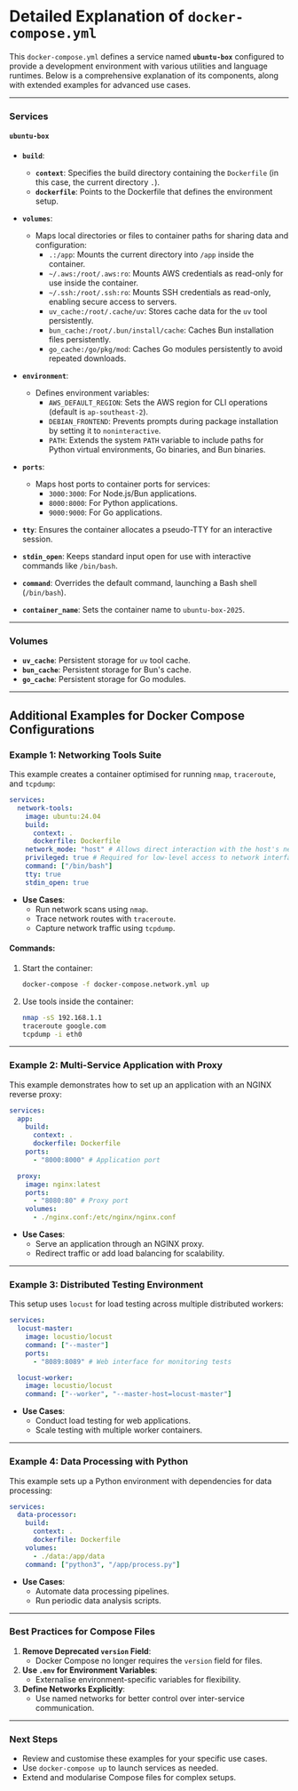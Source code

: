 # Detailed Explanation of `docker-compose.yml`

This `docker-compose.yml` defines a service named **`ubuntu-box`** configured to provide a development environment with various utilities and language runtimes. Below is a comprehensive explanation of its components, along with extended examples for advanced use cases.

---

### **Services**

#### `ubuntu-box`

- **`build`**:

  - **`context`**: Specifies the build directory containing the `Dockerfile` (in this case, the current directory `.`).
  - **`dockerfile`**: Points to the Dockerfile that defines the environment setup.

- **`volumes`**:

  - Maps local directories or files to container paths for sharing data and configuration:
    - `.:/app`: Mounts the current directory into `/app` inside the container.
    - `~/.aws:/root/.aws:ro`: Mounts AWS credentials as read-only for use inside the container.
    - `~/.ssh:/root/.ssh:ro`: Mounts SSH credentials as read-only, enabling secure access to servers.
    - `uv_cache:/root/.cache/uv`: Stores cache data for the `uv` tool persistently.
    - `bun_cache:/root/.bun/install/cache`: Caches Bun installation files persistently.
    - `go_cache:/go/pkg/mod`: Caches Go modules persistently to avoid repeated downloads.

- **`environment`**:

  - Defines environment variables:
    - `AWS_DEFAULT_REGION`: Sets the AWS region for CLI operations (default is `ap-southeast-2`).
    - `DEBIAN_FRONTEND`: Prevents prompts during package installation by setting it to `noninteractive`.
    - `PATH`: Extends the system `PATH` variable to include paths for Python virtual environments, Go binaries, and Bun binaries.

- **`ports`**:

  - Maps host ports to container ports for services:
    - `3000:3000`: For Node.js/Bun applications.
    - `8000:8000`: For Python applications.
    - `9000:9000`: For Go applications.

- **`tty`**: Ensures the container allocates a pseudo-TTY for an interactive session.
- **`stdin_open`**: Keeps standard input open for use with interactive commands like `/bin/bash`.
- **`command`**: Overrides the default command, launching a Bash shell (`/bin/bash`).
- **`container_name`**: Sets the container name to `ubuntu-box-2025`.

---

### **Volumes**

- **`uv_cache`**: Persistent storage for `uv` tool cache.
- **`bun_cache`**: Persistent storage for Bun's cache.
- **`go_cache`**: Persistent storage for Go modules.

---

## Additional Examples for Docker Compose Configurations

### **Example 1: Networking Tools Suite**

This example creates a container optimised for running `nmap`, `traceroute`, and `tcpdump`:

```yaml
services:
  network-tools:
    image: ubuntu:24.04
    build:
      context: .
      dockerfile: Dockerfile
    network_mode: "host" # Allows direct interaction with the host's network stack.
    privileged: true # Required for low-level access to network interfaces.
    command: ["/bin/bash"]
    tty: true
    stdin_open: true
```

- **Use Cases**:
  - Run network scans using `nmap`.
  - Trace network routes with `traceroute`.
  - Capture network traffic using `tcpdump`.

#### **Commands**:

1. Start the container:
   ```bash
   docker-compose -f docker-compose.network.yml up
   ```
2. Use tools inside the container:
   ```bash
   nmap -sS 192.168.1.1
   traceroute google.com
   tcpdump -i eth0
   ```

---

### **Example 2: Multi-Service Application with Proxy**

This example demonstrates how to set up an application with an NGINX reverse proxy:

```yaml
services:
  app:
    build:
      context: .
      dockerfile: Dockerfile
    ports:
      - "8000:8000" # Application port

  proxy:
    image: nginx:latest
    ports:
      - "8080:80" # Proxy port
    volumes:
      - ./nginx.conf:/etc/nginx/nginx.conf
```

- **Use Cases**:
  - Serve an application through an NGINX proxy.
  - Redirect traffic or add load balancing for scalability.

---

### **Example 3: Distributed Testing Environment**

This setup uses `locust` for load testing across multiple distributed workers:

```yaml
services:
  locust-master:
    image: locustio/locust
    command: ["--master"]
    ports:
      - "8089:8089" # Web interface for monitoring tests

  locust-worker:
    image: locustio/locust
    command: ["--worker", "--master-host=locust-master"]
```

- **Use Cases**:
  - Conduct load testing for web applications.
  - Scale testing with multiple worker containers.

---

### **Example 4: Data Processing with Python**

This example sets up a Python environment with dependencies for data processing:

```yaml
services:
  data-processor:
    build:
      context: .
      dockerfile: Dockerfile
    volumes:
      - ./data:/app/data
    command: ["python3", "/app/process.py"]
```

- **Use Cases**:
  - Automate data processing pipelines.
  - Run periodic data analysis scripts.

---

### **Best Practices for Compose Files**

1. **Remove Deprecated `version` Field**:
   - Docker Compose no longer requires the `version` field for files.
2. **Use `.env` for Environment Variables**:
   - Externalise environment-specific variables for flexibility.
3. **Define Networks Explicitly**:
   - Use named networks for better control over inter-service communication.

---

### Next Steps

- Review and customise these examples for your specific use cases.
- Use `docker-compose up` to launch services as needed.
- Extend and modularise Compose files for complex setups.
